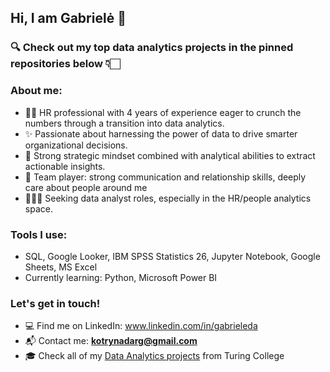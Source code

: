 ## Hi, I am Gabrielė 👋

### 🔍 Check out my top data analytics projects in the pinned repositories below 👇🏻

### About me:

- 👯‍♀️ HR professional with 4 years of experience eager to crunch the numbers through a transition into data analytics.
- ✨ Passionate about harnessing the power of data to drive smarter organizational decisions.
- 🧠 Strong strategic mindset combined with analytical abilities to extract actionable insights.
- 💬 Team player: strong communication and relationship skills, deeply care about people around me
- 🕵🏻‍♀️ Seeking data analyst roles, especially in the HR/people analytics space.
### Tools I use: 
- SQL, Google Looker, IBM SPSS Statistics 26, Jupyter Notebook, Google Sheets, MS Excel
- Currently learning: Python, Microsoft Power BI
### Let's get in touch!   
- 💻 Find me on LinkedIn: www.linkedin.com/in/gabrieleda
- 📬 Contact me: **kotrynadarg@gmail.com**
- 🎓 Check all of my [Data Analytics projects](https://github.com/Melisandeimago?tab=repositories) from Turing College

